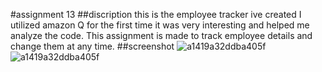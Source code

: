 #assignment 13
##discription
this is the employee tracker ive created I utilized amazon Q for the first time it was very interesting and helped me analyze the code. This assignment is made to track employee details and change them at any time.
##screenshot ![a1419a32ddba405f](https://github.com/CharlesHut/assignment-13/assets/148402227/87ff89bd-051d-46d0-a88d-5574e6e77f40)
![a1419a32ddba405f](https://github.com/CharlesHut/assignment-13/assets/148402227/87ff89bd-051d-46d0-a88d-5574e6e77f40)
